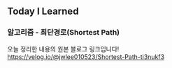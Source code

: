 ## Today I Learned
### 알고리즘 - 최단경로(Shortest Path)

오늘 정리한 내용의 원본 블로그 링크입니다!  
https://velog.io/@jwlee010523/Shortest-Path-ti3nukf3
